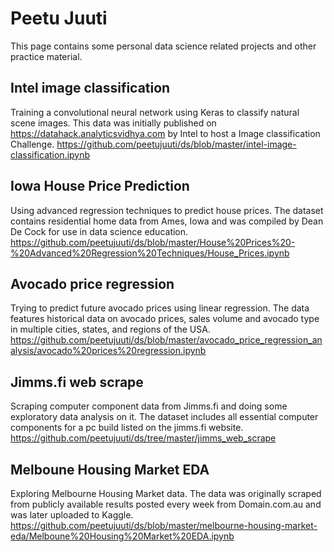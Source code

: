 # Peetu Juuti

This page contains some personal data science related projects and other practice material.  

## Intel image classification

Training a convolutional neural network using Keras to classify natural scene images. This data was initially published on https://datahack.analyticsvidhya.com by Intel to host a Image classification Challenge. 
https://github.com/peetujuuti/ds/blob/master/intel-image-classification.ipynb  

## Iowa House Price Prediction

Using advanced regression techniques to predict house prices. The dataset contains residential home data from Ames, Iowa and was compiled by Dean De Cock for use in data science education. 
https://github.com/peetujuuti/ds/blob/master/House%20Prices%20-%20Advanced%20Regression%20Techniques/House_Prices.ipynb  

## Avocado price regression 

Trying to predict future avocado prices using linear regression. The data features historical data on avocado prices, sales volume and avocado type in multiple cities, states, and regions of the USA. 
https://github.com/peetujuuti/ds/blob/master/avocado_price_regression_analysis/avocado%20prices%20regression.ipynb  

## Jimms.fi web scrape

Scraping computer component data from Jimms.fi and doing some exploratory data analysis on it. The dataset includes all essential computer components for a pc build listed on the jimms.fi website.
https://github.com/peetujuuti/ds/tree/master/jimms_web_scrape  

## Melboune Housing Market EDA
Exploring Melbourne Housing Market data. The data was originally scraped from publicly available results posted every week from Domain.com.au and was later uploaded to Kaggle.
https://github.com/peetujuuti/ds/blob/master/melbourne-housing-market-eda/Melboune%20Housing%20Market%20EDA.ipynb  
